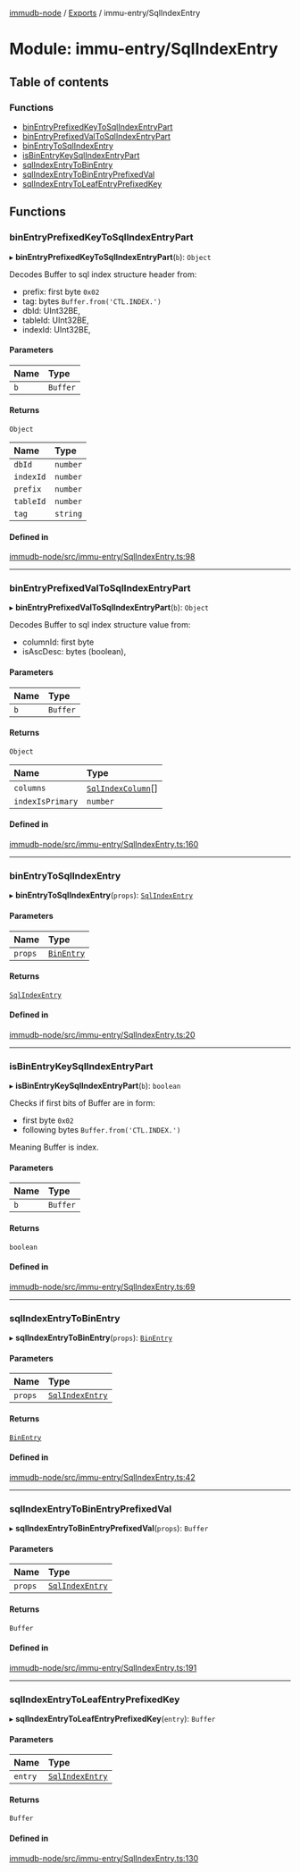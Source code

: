 [immudb-node](../README.md) / [Exports](../modules.md) / immu-entry/SqlIndexEntry

# Module: immu-entry/SqlIndexEntry

## Table of contents

### Functions

- [binEntryPrefixedKeyToSqlIndexEntryPart](immu_entry_SqlIndexEntry.md#binentryprefixedkeytosqlindexentrypart)
- [binEntryPrefixedValToSqlIndexEntryPart](immu_entry_SqlIndexEntry.md#binentryprefixedvaltosqlindexentrypart)
- [binEntryToSqlIndexEntry](immu_entry_SqlIndexEntry.md#binentrytosqlindexentry)
- [isBinEntryKeySqlIndexEntryPart](immu_entry_SqlIndexEntry.md#isbinentrykeysqlindexentrypart)
- [sqlIndexEntryToBinEntry](immu_entry_SqlIndexEntry.md#sqlindexentrytobinentry)
- [sqlIndexEntryToBinEntryPrefixedVal](immu_entry_SqlIndexEntry.md#sqlindexentrytobinentryprefixedval)
- [sqlIndexEntryToLeafEntryPrefixedKey](immu_entry_SqlIndexEntry.md#sqlindexentrytoleafentryprefixedkey)

## Functions

### binEntryPrefixedKeyToSqlIndexEntryPart

▸ **binEntryPrefixedKeyToSqlIndexEntryPart**(`b`): `Object`

Decodes Buffer to sql index structure header from:
- prefix: first byte `0x02`
- tag: bytes `Buffer.from('CTL.INDEX.')`
- dbId: UInt32BE,
- tableId: UInt32BE,
- indexId: UInt32BE,

#### Parameters

| Name | Type |
| :------ | :------ |
| `b` | `Buffer` |

#### Returns

`Object`

| Name | Type |
| :------ | :------ |
| `dbId` | `number` |
| `indexId` | `number` |
| `prefix` | `number` |
| `tableId` | `number` |
| `tag` | `string` |

#### Defined in

[immudb-node/src/immu-entry/SqlIndexEntry.ts:98](https://github.com/user3232/node-immu-db/blob/30c0d74/immudb-node/src/immu-entry/SqlIndexEntry.ts#L98)

___

### binEntryPrefixedValToSqlIndexEntryPart

▸ **binEntryPrefixedValToSqlIndexEntryPart**(`b`): `Object`

Decodes Buffer to sql index structure value from:
- columnId: first byte 
- isAscDesc: bytes (boolean),

#### Parameters

| Name | Type |
| :------ | :------ |
| `b` | `Buffer` |

#### Returns

`Object`

| Name | Type |
| :------ | :------ |
| `columns` | [`SqlIndexColumn`](types_Entry.md#sqlindexcolumn)[] |
| `indexIsPrimary` | `number` |

#### Defined in

[immudb-node/src/immu-entry/SqlIndexEntry.ts:160](https://github.com/user3232/node-immu-db/blob/30c0d74/immudb-node/src/immu-entry/SqlIndexEntry.ts#L160)

___

### binEntryToSqlIndexEntry

▸ **binEntryToSqlIndexEntry**(`props`): [`SqlIndexEntry`](types_Entry.md#sqlindexentry)

#### Parameters

| Name | Type |
| :------ | :------ |
| `props` | [`BinEntry`](types_Entry.md#binentry) |

#### Returns

[`SqlIndexEntry`](types_Entry.md#sqlindexentry)

#### Defined in

[immudb-node/src/immu-entry/SqlIndexEntry.ts:20](https://github.com/user3232/node-immu-db/blob/30c0d74/immudb-node/src/immu-entry/SqlIndexEntry.ts#L20)

___

### isBinEntryKeySqlIndexEntryPart

▸ **isBinEntryKeySqlIndexEntryPart**(`b`): `boolean`

Checks if first bits of Buffer are in form:
- first byte `0x02`
- following bytes `Buffer.from('CTL.INDEX.')`

Meaning Buffer is index.

#### Parameters

| Name | Type |
| :------ | :------ |
| `b` | `Buffer` |

#### Returns

`boolean`

#### Defined in

[immudb-node/src/immu-entry/SqlIndexEntry.ts:69](https://github.com/user3232/node-immu-db/blob/30c0d74/immudb-node/src/immu-entry/SqlIndexEntry.ts#L69)

___

### sqlIndexEntryToBinEntry

▸ **sqlIndexEntryToBinEntry**(`props`): [`BinEntry`](types_Entry.md#binentry)

#### Parameters

| Name | Type |
| :------ | :------ |
| `props` | [`SqlIndexEntry`](types_Entry.md#sqlindexentry) |

#### Returns

[`BinEntry`](types_Entry.md#binentry)

#### Defined in

[immudb-node/src/immu-entry/SqlIndexEntry.ts:42](https://github.com/user3232/node-immu-db/blob/30c0d74/immudb-node/src/immu-entry/SqlIndexEntry.ts#L42)

___

### sqlIndexEntryToBinEntryPrefixedVal

▸ **sqlIndexEntryToBinEntryPrefixedVal**(`props`): `Buffer`

#### Parameters

| Name | Type |
| :------ | :------ |
| `props` | [`SqlIndexEntry`](types_Entry.md#sqlindexentry) |

#### Returns

`Buffer`

#### Defined in

[immudb-node/src/immu-entry/SqlIndexEntry.ts:191](https://github.com/user3232/node-immu-db/blob/30c0d74/immudb-node/src/immu-entry/SqlIndexEntry.ts#L191)

___

### sqlIndexEntryToLeafEntryPrefixedKey

▸ **sqlIndexEntryToLeafEntryPrefixedKey**(`entry`): `Buffer`

#### Parameters

| Name | Type |
| :------ | :------ |
| `entry` | [`SqlIndexEntry`](types_Entry.md#sqlindexentry) |

#### Returns

`Buffer`

#### Defined in

[immudb-node/src/immu-entry/SqlIndexEntry.ts:130](https://github.com/user3232/node-immu-db/blob/30c0d74/immudb-node/src/immu-entry/SqlIndexEntry.ts#L130)
